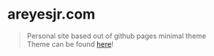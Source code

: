 # areyesjr.com

> Personal site based out of github pages minimal theme  
> Theme can be found [here](https://github.com/pages-themes/minimal)!
